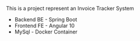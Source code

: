 This is a project represent an Invoice Tracker System
* Backend BE - Spring Boot 
* Frontend FE - Angular 10
* MySql - Docker Container

